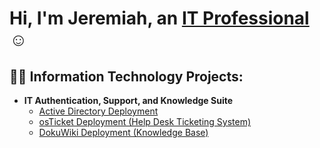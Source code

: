 <h1>Hi, I'm Jeremiah, an <a href="">IT Professional</a>☺</h1>

<h2>👨‍💻 Information Technology Projects:</h2>

- <b>IT Authentication, Support, and Knowledge Suite</b>
  - [Active Directory Deployment](https://github.com/jerbek/active-directory-deployment)
  - [osTicket Deployment (Help Desk Ticketing System)](https://linktoit)
  - [DokuWiki Deployment (Knowledge Base)](https://linktoit)
<!--
- <b>Scripting</b>
  - 
  - 


<h2>🤳Connect with me:</h2>

[<img align="left" alt="Jeremiah | Twitter" width="22px" src="https://cdn.jsdelivr.net/npm/simple-icons@v3/icons/twitter.svg" />][twitter]
[<img align="left" alt="Jeremiah | LinkedIn" width="22px" src="https://cdn.jsdelivr.net/npm/simple-icons@v3/icons/linkedin.svg" />][linkedin]
[<img align="left" alt="Jeremiah | Instagram" width="22px" src="https://cdn.jsdelivr.net/npm/simple-icons@v3/icons/instagram.svg" />][instagram]

[twitter]: https://twitter.com/Josh
[instagram]: https://www.instagram.com/Josh
[linkedin]: https://linkedin.com/in/Josh
-->
